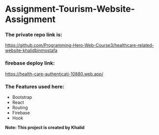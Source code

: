 # Assignment-Tourism-Website-Assignment

### The private repo link is: 
https://github.com/Programming-Hero-Web-Course3/healthcare-related-website-khalidbinmostafa

### firebase deploy link:
https://health-care-authenticati-10880.web.app/

### The Features used here:
- Bootstrap
- React
- Routing
- Firebase
- Hook

**Note: This project is created by Khalid**